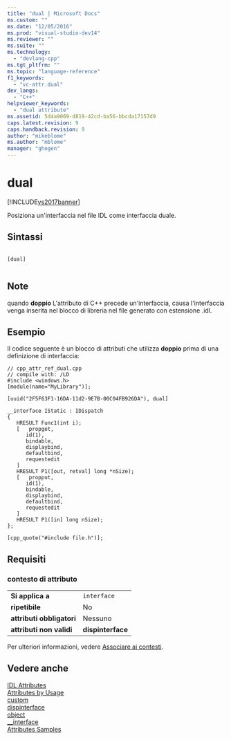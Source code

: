 ```yaml
---
title: "dual | Microsoft Docs"
ms.custom: ""
ms.date: "12/05/2016"
ms.prod: "visual-studio-dev14"
ms.reviewer: ""
ms.suite: ""
ms.technology: 
  - "devlang-cpp"
ms.tgt_pltfrm: ""
ms.topic: "language-reference"
f1_keywords: 
  - "vc-attr.dual"
dev_langs: 
  - "C++"
helpviewer_keywords: 
  - "dual attribute"
ms.assetid: 5d4a9069-d819-42cd-ba56-bbcda17157d9
caps.latest.revision: 9
caps.handback.revision: 9
author: "mikeblome"
ms.author: "mblome"
manager: "ghogen"
---
```

# dual
[!INCLUDE[vs2017banner](../assembler/inline/includes/vs2017banner.md)]

Posiziona un'interfaccia nel file IDL come interfaccia duale.  
  
## Sintassi  
  
```  
  
[dual]  
  
```  
  
## Note  
 quando **doppio** L'attributo di C\+\+ precede un'interfaccia, causa l'interfaccia venga inserita nel blocco di libreria nel file generato con estensione .idl.  
  
## Esempio  
 Il codice seguente è un blocco di attributi che utilizza **doppio** prima di una definizione di interfaccia:  
  
```  
// cpp_attr_ref_dual.cpp  
// compile with: /LD  
#include <windows.h>  
[module(name="MyLibrary")];  
  
[uuid("2F5F63F1-16DA-11d2-9E7B-00C04FB926DA"), dual]  
  
__interface IStatic : IDispatch   
{  
   HRESULT Func1(int i);  
   [   propget,   
      id(1),   
      bindable,   
      displaybind,   
      defaultbind,   
      requestedit  
   ]   
   HRESULT P1([out, retval] long *nSize);  
   [   propput,   
      id(1),   
      bindable,   
      displaybind,   
      defaultbind,   
      requestedit  
   ]   
   HRESULT P1([in] long nSize);      
};  
  
[cpp_quote("#include file.h")];  
```  
  
## Requisiti  
  
### contesto di attributo  
  
|||  
|-|-|  
|**Si applica a**|`interface`|  
|**ripetibile**|No|  
|**attributi obbligatori**|Nessuno|  
|**attributi non validi**|**dispinterface**|  
  
 Per ulteriori informazioni, vedere [Associare ai contesti](../windows/attribute-contexts.md).  
  
## Vedere anche  
 [IDL Attributes](../windows/idl-attributes.md)   
 [Attributes by Usage](../windows/attributes-by-usage.md)   
 [custom](../windows/custom-cpp.md)   
 [dispinterface](../windows/dispinterface.md)   
 [object](../windows/object-cpp.md)   
 [\_\_interface](../cpp/interface.md)   
 [Attributes Samples](http://msdn.microsoft.com/it-it/558ebdb2-082f-44dc-b442-d8d33bf7bdb8)